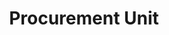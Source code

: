---
layout: page
title: Procurement Unit
permalink: "/about/departments/procurement"
main: |-
    The Procurement Unit coordinates procurement activities of the Council. It is the implementing internal organ of the Public Procurement Laws of Public Procurement Act (PPA), 2007 and Procurement Procedure Manual. The Unit is the Council’s interface with the Bureau of Public Procurement and its third- party contractors, vendors and service providers. The Unit works closely with the technical personnel of the procuring entity with expertise in the subject matter for each particular procurement, Procurement Planning Committee and the Parastatal Tender Board. It ensures compliance with due processes relating to planning and approvals within the Councils’ threshold. 
    
    Majorly, Procurement Unit advertises, solicits for bids with guidelines issued by the Bureau of Public Procurement from time to time. It also receives and maintains appropriate documentation for bids received, examines the bid received, obtains a certificate of ‘No of objection’ to contract award from Bureau of Public Procurement, and makes submission to Tender’s Board. It is also the responsibility of the Unit to debrief the bid loser on request, resolve complaints dispute, if any, obtain and confirm the validity of performance guarantee.
---